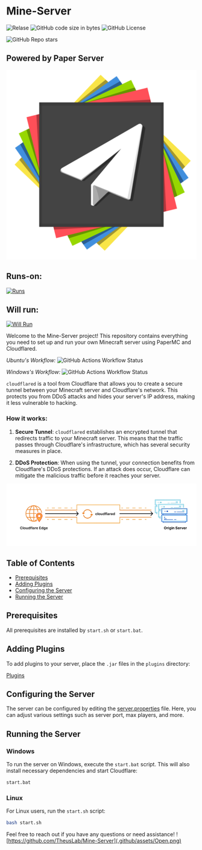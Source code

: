# Mine-Server
![Relase](https://img.shields.io/github/v/release/SayesCode/Mine-Server)
![GitHub code size in bytes](https://img.shields.io/github/languages/code-size/SayesCode/Mine-Server)
![GitHub License](https://img.shields.io/github/license/SayesCode/Mine-Server)

![GitHub Repo stars](https://img.shields.io/github/stars/SayesCode/Mine-Server)

## Powered by Paper Server
<p align="center">
  <a href="https://papermc.io/downloads/paper">
    <img src="https://github.com/SayesCode/Mine-Server/blob/main/.github/assets/paper.png?raw=true" alt="PaperMC" />
  </a>
</p>

## Runs-on:
[![Runs](https://skillicons.dev/icons?i=windows,linux&theme=light)](https://skillicons.dev)

## Will run:
[![Will Run](https://skillicons.dev/icons?i=windows,linux,docker,termux&theme=light)](https://skillicons.dev)

Welcome to the Mine-Server project! This repository contains everything you need to set up and run your own Minecraft server using PaperMC and Cloudflared.

*Ubuntu's Workflow:* ![GitHub Actions Workflow Status](https://img.shields.io/github/actions/workflow/status/SayesCode/Mine-Server/.github%2Fworkflows%2FUbuntu.yml)

*Windows's Workflow:* ![GitHub Actions Workflow Status](https://img.shields.io/github/actions/workflow/status/SayesCode/Mine-Server/.github%2Fworkflows%2FWindows.yml)

`cloudflared` is a tool from Cloudflare that allows you to create a secure tunnel between your Minecraft server and Cloudflare's network. This protects you from DDoS attacks and hides your server's IP address, making it less vulnerable to hacking.

### How it works:

1. **Secure Tunnel**: `cloudflared` establishes an encrypted tunnel that redirects traffic to your Minecraft server. This means that the traffic passes through Cloudflare's infrastructure, which has several security measures in place.

2. **DDoS Protection**: When using the tunnel, your connection benefits from Cloudflare's DDoS protections. If an attack does occur, Cloudflare can mitigate the malicious traffic before it reaches your server.

![Cloudflared](.github/assets/Cloud.png)

## Table of Contents
- [Prerequisites](#prerequisites)
- [Adding Plugins](#adding-plugins)
- [Configuring the Server](#configuring-the-server)
- [Running the Server](#running-the-server)

## Prerequisites

All prerequisites are installed by `start.sh` or `start.bat`.


## Adding Plugins

To add plugins to your server, place the `.jar` files in the `plugins` directory:

[Plugins](https://github.com/SayesCode/Mine-Server/tree/main/plugins)

## Configuring the Server

The server can be configured by editing the [server.properties](https://github.com/SayesCode/Mine-Server/blob/main/server.properties) file. Here, you can adjust various settings such as server port, max players, and more.

## Running the Server

### Windows

To run the server on Windows, execute the `start.bat` script. This will also install necessary dependencies and start Cloudflare:

```bash
start.bat
```

### Linux

For Linux users, run the `start.sh` script:

```bash
bash start.sh
```

Feel free to reach out if you have any questions or need assistance!
![https://github.com/TheusLab/Mine-Server](.github/assets/Open.png)
